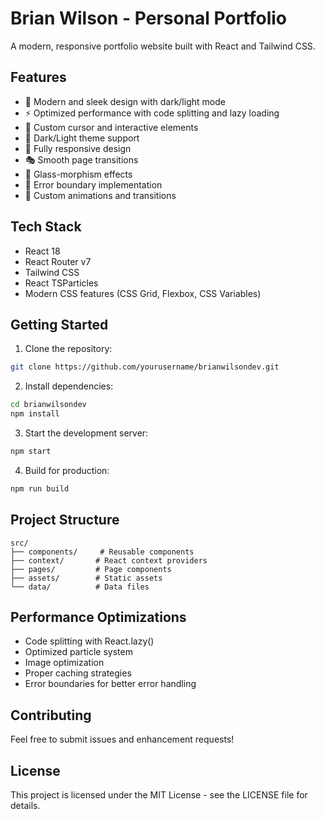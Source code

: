 # Brian Wilson - Personal Portfolio

A modern, responsive portfolio website built with React and Tailwind CSS.

## Features

- 🎨 Modern and sleek design with dark/light mode
- ⚡ Optimized performance with code splitting and lazy loading
- 🎯 Custom cursor and interactive elements
- 🌙 Dark/Light theme support
- 📱 Fully responsive design
- 🎭 Smooth page transitions
- 🎨 Glass-morphism effects
- 🎯 Error boundary implementation
- 🎨 Custom animations and transitions

## Tech Stack

- React 18
- React Router v7
- Tailwind CSS
- React TSParticles
- Modern CSS features (CSS Grid, Flexbox, CSS Variables)

## Getting Started

1. Clone the repository:
```bash
git clone https://github.com/yourusername/brianwilsondev.git
```

2. Install dependencies:
```bash
cd brianwilsondev
npm install
```

3. Start the development server:
```bash
npm start
```

4. Build for production:
```bash
npm run build
```

## Project Structure

```
src/
├── components/     # Reusable components
├── context/       # React context providers
├── pages/         # Page components
├── assets/        # Static assets
└── data/          # Data files
```

## Performance Optimizations

- Code splitting with React.lazy()
- Optimized particle system
- Image optimization
- Proper caching strategies
- Error boundaries for better error handling

## Contributing

Feel free to submit issues and enhancement requests!

## License

This project is licensed under the MIT License - see the LICENSE file for details.

